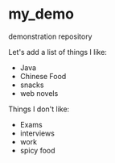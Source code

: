 # my_demo
demonstration repository

Let's add a list of things I like:

+ Java
+ Chinese Food
+ snacks
+ web novels

Things I don't like:

+ Exams
+ interviews
+ work
+ spicy food
